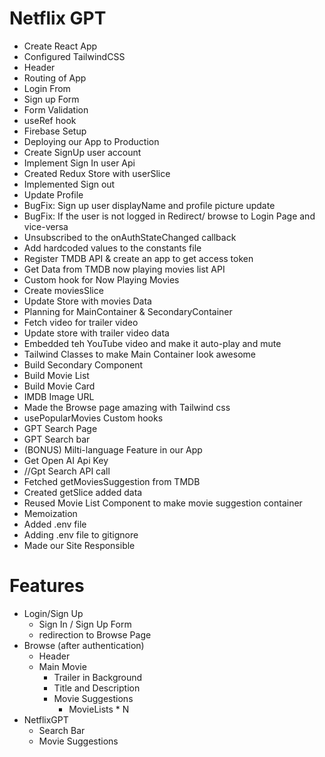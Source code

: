 # Netflix GPT

- Create React App
- Configured TailwindCSS
- Header
- Routing of App
- Login From
- Sign up Form
- Form Validation
- useRef hook
- Firebase Setup
- Deploying our App to Production
- Create SignUp user account
- Implement Sign In user Api
- Created Redux Store with userSlice
- Implemented Sign out
- Update Profile
- BugFix: Sign up user displayName and profile picture update
- BugFix: If the user is not logged in Redirect/ browse to Login Page and vice-versa
- Unsubscribed to the onAuthStateChanged callback
- Add hardcoded values to the constants file
- Register TMDB API & create an app to get access token
- Get Data from TMDB now playing movies list API
- Custom hook for Now Playing Movies
- Create moviesSlice
- Update Store with movies Data
- Planning for MainContainer & SecondaryContainer
- Fetch video for trailer video
- Update store with trailer video data
- Embedded teh YouTube video and make it auto-play and mute
- Tailwind Classes to make Main Container look awesome
- Build Secondary Component
- Build Movie List
- Build Movie Card
- IMDB Image URL
- Made the Browse page amazing with Tailwind css
- usePopularMovies Custom hooks
- GPT Search Page
- GPT Search bar
- (BONUS) Milti-language Feature in our App
- Get Open AI Api Key
- //Gpt Search API call
- Fetched getMoviesSuggestion from TMDB 
- Created getSlice added data
- Reused Movie List Component to make movie suggestion container
- Memoization
- Added .env file
- Adding .env file to gitignore
- Made our Site Responsible


# Features
- Login/Sign Up
    - Sign In / Sign Up Form
    - redirection to Browse Page
- Browse (after authentication)
    - Header
    - Main Movie
        - Trailer in Background
        - Title and Description
        - Movie Suggestions  
            - MovieLists * N   
- NetflixGPT
    - Search Bar
    - Movie Suggestions
